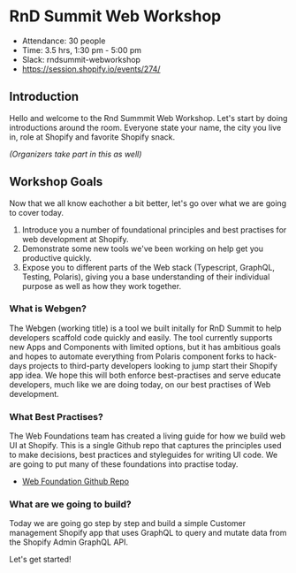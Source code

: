 # RnD Summit Web Workshop

- Attendance: 30 people
- Time: 3.5 hrs, 1:30 pm - 5:00 pm
- Slack: rndsummit-webworkshop
- https://session.shopify.io/events/274/

## Introduction

Hello and welcome to the Rnd Summmit Web Workshop. Let's start by doing introductions around the room. Everyone state your name, the city you live in, role at Shopify and favorite Shopify snack.

_(Organizers take part in this as well)_

## Workshop Goals

Now that we all know eachother a bit better, let's go over what we are going to cover today.

1.  Introduce you a number of foundational principles and best practises for web development at Shopify.
2.  Demonstrate some new tools we've been working on help get you productive quickly.
3.  Expose you to different parts of the Web stack (Typescript, GraphQL, Testing, Polaris), giving you a base understanding of their individual purpose as well as how they work together.

### What is Webgen?

The Webgen (working title) is a tool we built initally for RnD Summit to help developers scaffold code quickly and easily. The tool currently supports new Apps and Components with limited options, but it has ambitious goals and hopes to automate everything from Polaris component forks to hack-days projects to third-party developers looking to jump start their Shopify app idea. We hope this will both enforce best-practises and serve educate developers, much like we are doing today, on our best practises of Web development.

### What Best Practises?

The Web Foundations team has created a living guide for how we build web UI at Shopify. This is a single Github repo that captures the principles used to make decisions, best practices and styleguides for writing UI code. We are going to put many of these foundations into practise today.

- [Web Foundation Github Repo](https://github.com/Shopify/web-foundation)

### What are we going to build?

Today we are going go step by step and build a simple Customer management Shopify app that uses GraphQL to query and mutate data from the Shopify Admin GraphQL API.

Let's get started!
